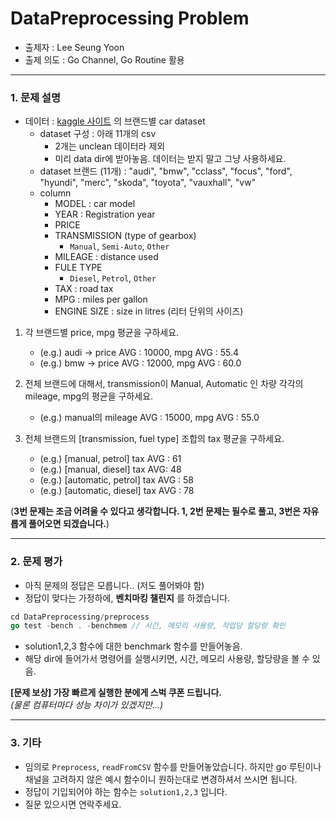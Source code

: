 # DataPreprocessing Problem
* 출제자 : Lee Seung Yoon
* 출제 의도 : Go Channel, Go Routine 활용

---
### 1. 문제 설명
* 데이터 : [kaggle 사이트](https://www.kaggle.com/adityadesai13/used-car-dataset-ford-and-mercedes) 의 브랜드별 car dataset
  * dataset 구성 : 아래 11개의 csv
    * 2개는 unclean 데이터라 제외
    * 미리 data dir에 받아놓음. 데이터는 받지 말고 그냥 사용하세요.
  * dataset 브랜드 (11개) : "audi", "bmw", "cclass", "focus", "ford", "hyundi", "merc", "skoda", "toyota", "vauxhall", "vw"
  * column
    * MODEL : car model
    * YEAR : Registration year
    * PRICE
    * TRANSMISSION (type of gearbox)
      - `Manual`, `Semi-Auto`, `Other`
    * MILEAGE : distance used
    * FULE TYPE
      - `Diesel`, `Petrol`, `Other`
    * TAX : road tax
    * MPG : miles per gallon
    * ENGINE SIZE : size in litres (리터 단위의 사이즈)

1. 각 브랜드별 price, mpg 평균을 구하세요.
   * (e.g.) audi → price AVG : 10000, mpg AVG : 55.4
   * (e.g.) bmw → price AVG : 12000, mpg AVG : 60.0

2. 전체 브랜드에 대해서, transmission이 Manual, Automatic 인 차량 각각의 mileage, mpg의 평균을 구하세요.
   * (e.g.) manual의 mileage AVG : 15000, mpg AVG : 55.0

3. 전체 브랜드의 [transmission, fuel type] 조합의 tax 평균을 구하세요.
   * (e.g.) [manual, petrol] tax AVG : 61
   * (e.g.) [manual, diesel] tax AVG: 48
   * (e.g.) [automatic, petrol] tax AVG : 58
   * (e.g.) [automatic, diesel] tax AVG : 78

(__3번 문제는 조금 어려울 수 있다고 생각합니다. 1, 2번 문제는 필수로 풀고, 3번은 자유롭게 풀어오면 되겠습니다.__)

---
### 2. 문제 평가
* 아직 문제의 정답은 모릅니다.. (저도 풀어봐야 함)
* 정답이 맞다는 가정하에, __벤치마킹 챌린지__ 를 하겠습니다.

```go
cd DataPreprocessing/preprocess
go test -bench . -benchmem // 시간, 메모리 사용량, 작업당 할당량 확인
```
* solution1,2,3 함수에 대한 benchmark 함수를 만들어놓음.
* 해당 dir에 들어가서 명령어를 실행시키면, 시간, 메모리 사용량, 할당량을 볼 수 있음.

__[문제 보상] 가장 빠르게 실행한 분에게 스벅 쿠폰 드립니다.__    
_(물론 컴퓨터마다 성능 차이가 있겠지만...)_

---
### 3. 기타
* 임의로 `Preprocess`, `readFromCSV` 함수를 만들어놓았습니다. 하지만 go 루틴이나 채널을 고려하지 않은 예시 함수이니 원하는대로 변경하셔서 쓰시면 됩니다.
* 정답이 기입되어야 하는 함수는 `solution1,2,3` 입니다.
* 질문 있으시면 연락주세요.